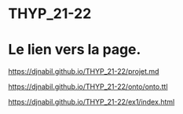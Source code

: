 # THYP_21-22

# Le lien vers la page.

https://djnabil.github.io/THYP_21-22/projet.md

https://djnabil.github.io/THYP_21-22/onto/onto.ttl

https://djnabil.github.io/THYP_21-22/ex1/index.html
